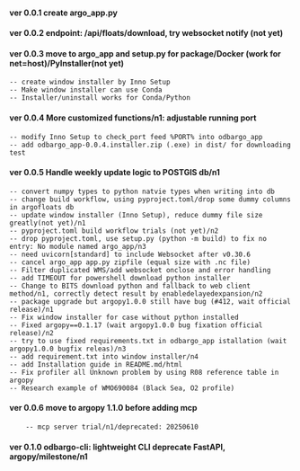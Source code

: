 #### ver 0.0.1 create argo_app.py
#### ver 0.0.2 endpoint: /api/floats/download, try websocket notify (not yet)
#### ver 0.0.3 move to argo_app and setup.py for package/Docker (work for net=host)/PyInstaller(not yet)
    -- create window installer by Inno Setup
	-- Make window installer can use Conda
	-- Installer/uninstall works for Conda/Python

#### ver 0.0.4 More customized functions/n1: adjustable running port
    -- modify Inno Setup to check_port feed %PORT% into odbargo_app
    -- add odbargo_app-0.0.4.installer.zip (.exe) in dist/ for downloading test

#### ver 0.0.5 Handle weekly update logic to POSTGIS db/n1
    -- convert numpy types to python natvie types when writing into db
    -- change build workflow, using pyproject.toml/drop some dummy columns in argofloats db
    -- update window installer (Inno Setup), reduce dummy file size greatly(not yet)/n1
    -- pyproject.toml build workflow trials (not yet)/n2
    -- drop pyproject.toml, use setup.py (python -m build) to fix no entry: No module named argo_app/n3
    -- need uvicorn[standard] to include Websocket after v0.30.6
    -- cancel argo_app app.py zipfile (equal size with .nc file)
    -- Filter duplicated WMS/add websocket onclose and error handling
    -- add TIMEOUT for powershell download python installer
    -- Change to BITS download python and fallback to web client method/n1, correctly detect result by enabledelayedexpansion/n2
    -- package upgrade but argopy1.0.0 still have bug (#412, wait official release)/n1
    -- Fix window installer for case without python installed
    -- Fixed argopy==0.1.17 (wait argopy1.0.0 bug fixation official release)/n2 
    -- try to use fixed requirements.txt in odbargo_app istallation (wait argopy1.0.0 bugfix releas)/n3
	-- add requirement.txt into window installer/n4
	-- add Installation guide in README.md/html
	-- Fix profiler all Unknown problem by using R08 reference table in argopy
	-- Research example of WMO690084 (Black Sea, O2 profile)

#### ver 0.0.6 move to argopy 1.1.0 before adding mcp
        -- mcp server trial/n1/deprecated: 20250610

#### ver 0.1.0 odbargo-cli: lightweight CLI deprecate FastAPI, argopy/milestone/n1


